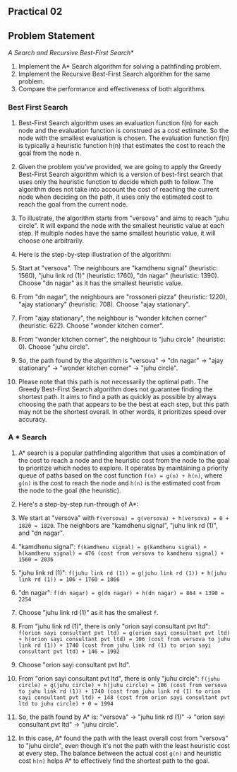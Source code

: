 ## Practical 02

## Problem Statement

**A* Search and Recursive Best-First Search**
1. Implement the A* Search algorithm for solving a pathfinding problem.
2. Implement the Recursive Best-First Search algorithm for the same problem.
3. Compare the performance and effectiveness of both algorithms.

### Best First Search

1. Best-First Search algorithm uses an evaluation function f(n) for each node and the evaluation function is construed as a cost estimate. So the node with the smallest evaluation is chosen. The evaluation function f(n) is typically a heuristic function h(n) that estimates the cost to reach the goal from the node n.

2. Given the problem you've provided, we are going to apply the Greedy Best-First Search algorithm which is a version of best-first search that uses only the heuristic function to decide which path to follow. The algorithm does not take into account the cost of reaching the current node when deciding on the path, it uses only the estimated cost to reach the goal from the current node.

3. To illustrate, the algorithm starts from "versova" and aims to reach "juhu circle". It will expand the node with the smallest heuristic value at each step. If multiple nodes have the same smallest heuristic value, it will choose one arbitrarily.

4. Here is the step-by-step illustration of the algorithm:

5. Start at "versova". The neighbours are "kamdhenu signal" (heuristic: 1560), "juhu link rd (1)" (heuristic: 1760), "dn nagar" (heuristic: 1390). Choose "dn nagar" as it has the smallest heuristic value.

6. From "dn nagar", the neighbours are "rossoneri pizza" (heuristic: 1220), "ajay stationary" (heuristic: 708). Choose "ajay stationary".

7. From "ajay stationary", the neighbour is "wonder kitchen corner" (heuristic: 622). Choose "wonder kitchen corner".

8. From "wonder kitchen corner", the neighbour is "juhu circle" (heuristic: 0). Choose "juhu circle".

9. So, the path found by the algorithm is "versova" -> "dn nagar" -> "ajay stationary" -> "wonder kitchen corner" -> "juhu circle".

10. Please note that this path is not necessarily the optimal path. The Greedy Best-First Search algorithm does not guarantee finding the shortest path. It aims to find a path as quickly as possible by always choosing the path that appears to be the best at each step, but this path may not be the shortest overall. In other words, it prioritizes speed over accuracy.

### A * Search

1. A* search is a popular pathfinding algorithm that uses a combination of the cost to reach a node and the heuristic cost from the node to the goal to prioritize which nodes to explore. It operates by maintaining a priority queue of paths based on the cost function `f(n) = g(n) + h(n)`, where `g(n)` is the cost to reach the node and `h(n)` is the estimated cost from the node to the goal (the heuristic).

2. Here's a step-by-step run-through of A*:

3. We start at "versova" with `f(versova) = g(versova) + h(versova) = 0 + 1820 = 1820`. The neighbors are "kamdhenu signal", "juhu link rd (1)", and "dn nagar".

4. "kamdhenu signal": `f(kamdhenu signal) = g(kamdhenu signal) + h(kamdhenu signal) = 476 (cost from versova to kamdhenu signal) + 1560 = 2036`

5. "juhu link rd (1)": `f(juhu link rd (1)) = g(juhu link rd (1)) + h(juhu link rd (1)) = 106 + 1760 = 1866`

6. "dn nagar": `f(dn nagar) = g(dn nagar) + h(dn nagar) = 864 + 1390 = 2254`

7. Choose "juhu link rd (1)" as it has the smallest `f`.

8. From "juhu link rd (1)", there is only "orion sayi consultant pvt ltd": `f(orion sayi consultant pvt ltd) = g(orion sayi consultant pvt ltd) + h(orion sayi consultant pvt ltd) = 106 (cost from versova to juhu link rd (1)) + 1740 (cost from juhu link rd (1) to orion sayi consultant pvt ltd) + 146 = 1992`

9. Choose "orion sayi consultant pvt ltd".

10. From "orion sayi consultant pvt ltd", there is only "juhu circle": `f(juhu circle) = g(juhu circle) + h(juhu circle) = 106 (cost from versova to juhu link rd (1)) + 1740 (cost from juhu link rd (1) to orion sayi consultant pvt ltd) + 148 (cost from orion sayi consultant pvt ltd to juhu circle) + 0 = 1994`

11. So, the path found by A* is: "versova" -> "juhu link rd (1)" -> "orion sayi consultant pvt ltd" -> "juhu circle".

12. In this case, A* found the path with the least overall cost from "versova" to "juhu circle", even though it's not the path with the least heuristic cost at every step. The balance between the actual cost `g(n)` and heuristic cost `h(n)` helps A* to effectively find the shortest path to the goal.